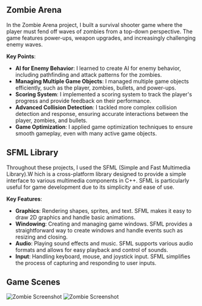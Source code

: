 ## Zombie Arena
In the Zombie Arena project, I built a survival shooter game where the player must fend off waves of zombies from a top-down perspective. The game features power-ups, weapon upgrades, and increasingly challenging enemy waves.

**Key Points**:
- **AI for Enemy Behavior**: I learned to create AI for enemy behavior, including pathfinding and attack patterns for the zombies.
- **Managing Multiple Game Objects**: I managed multiple game objects efficiently, such as the player, zombies, bullets, and power-ups.
- **Scoring System**: I implemented a scoring system to track the player's progress and provide feedback on their performance.
- **Advanced Collision Detection**: I tackled more complex collision detection and response, ensuring accurate interactions between the player, zombies, and bullets.
- **Game Optimization**: I applied game optimization techniques to ensure smooth gameplay, even with many active game objects.

## SFML Library
Throughout these projects, I used the SFML (Simple and Fast Multimedia Library).W
hich is a cross-platform library designed to provide a simple interface to various multimedia components in C++.
SFML is particularly useful for game development due to its simplicity and ease of use.

**Key Features**:
- **Graphics**: Rendering shapes, sprites, and text. SFML makes it easy to draw 2D graphics and handle basic animations.
- **Windowing**: Creating and managing game windows. SFML provides a straightforward way to create windows and handle events such as resizing and closing.
- **Audio**: Playing sound effects and music. SFML supports various audio formats and allows for easy playback and control of sounds.
- **Input**: Handling keyboard, mouse, and joystick input. SFML simplifies the process of capturing and responding to user inputs.

## Game Scenes
![Zombie Screenshot]()
![Zombie Screenshot]()